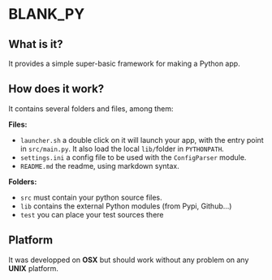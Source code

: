 # BLANK_PY
## What is it?
It provides a simple super-basic framework for making a Python app.

## How does it work?
It contains several folders and files, among them:

**Files:**

- `launcher.sh` a double click on it will launch your app, with the entry point in `src/main.py`. It also load  the local  `lib/`folder in `PYTHONPATH`.
- `settings.ini` a config file to be used with the `ConfigParser` module.
- `README.md` the readme, using markdown syntax.

**Folders:**

- `src` must contain your python source files.
- `lib` contains the external Python modules (from Pypi, Github...)
- `test` you can place your test sources there


## Platform
It was developped on **OSX** but should work without any problem on any **UNIX** platform.